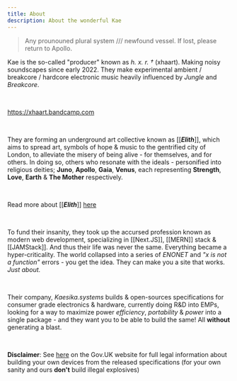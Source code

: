 ```yaml
---
title: About
description: About the wonderful Kae
---
```


> Any prounouned plural system /// newfound vessel. If lost, please return to Apollo.

Kae is the so-called "producer" known as *h. x. r. †* (xhaart). Making noisy soundscapes since early 2022. They make experimental ambient / breakcore / hardcore electronic music heavily influenced by *Jungle* and *Breakcore*.

<br/>

<https://xhaart.bandcamp.com>

<br/>

They are forming an underground art collective known as [[__*Elith*__]], which aims to spread art, symbols of hope & music to the gentrified city of London, to alleviate the misery of being alive - for themselves, and for others.
In doing so, others who resonate with the ideals - personified into religious deities; __Juno__, __Apollo__, __Gaia__, __Venus__, each representing __Strength__, __Love__, __Earth__ & __The Mother__ respectively.

<br/>

Read more about [[__*Elith*__]] [here](./elith.njk)

<br/>

To fund their insanity, they took up the accursed profession known as modern web development, specializing in [[Next.JS]], [[MERN]] stack & [[JAMStack]]. And thus their life was never the same. Everything became a hyper-criticality. The world collapsed into a series of *ENONET* and *"x is not a function"* errors - you get the idea. They can make you a site that works. *Just about.*

<br/>

Their company, *Kaesika.systems* builds & open-sources specifications for consumer grade electronics & hardware, currently doing R&D into EMPs, looking for a way to maximize power *efficiency*, *portability* & *power* into a single package - and they want you to be able to build the same! All **without** generating a blast.

<br/>

**Disclaimer**: See [here](<https://www.legislation.gov.uk/uksi/2014/1638/regulation/6/made>) on the Gov.UK website for full legal information about building your own devices from the released specifications (for your own sanity and ours __don't__ build illegal explosives)
